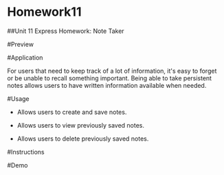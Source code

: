 # Homework11
##Unit 11 Express Homework: Note Taker

#Preview

#Application

For users that need to keep track of a lot of information, it's easy to forget or be unable to recall something important. Being able to take persistent notes allows users to have written information available when needed.

#Usage

* Allows users to create and save notes.

* Allows users to view previously saved notes.

* Allows users to delete previously saved notes.

#Instructions

#Demo
